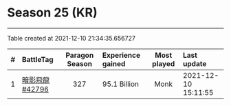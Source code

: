 # Season 25 (KR)

---
Table created at 2021-12-10 21:34:35.656727

| #  |                        BattleTag                         | Paragon Season | Experience gained | Most played |     Last update     |
| :- | :------------------------------------------------------- | :------------: | :---------------- | :---------: | :------------------ |
| 1  | [暗影飛龍#42796](https://kr.diablo3.com/profile/暗影飛龍-42796/) |      327       | 95.1 Billion      |    Monk     | 2021-12-10 15:11:55 |
